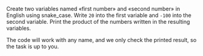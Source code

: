 
Create two variables named «first number» and «second number» in English using snake_case. Write `20` into the first variable and `-100` into the second variable. Print the product of the numbers written in the resulting variables.

The code will work with any name, and we only check the printed result, so the task is up to you.
